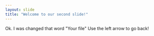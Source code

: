```yaml
---
layout: slide
title: "Welcome to our second slide!"
---
```

Ok. I was changed that word "Your file"
Use the left arrow to go back!
